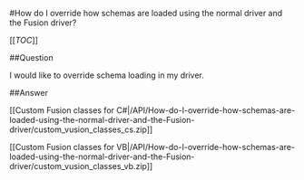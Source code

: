#How do I override how schemas are loaded using the normal driver and the Fusion driver?

[[_TOC_]]

##Question

I would like to override schema loading in my driver.

##Answer

[[Custom Fusion classes for C#|/API/How-do-I-override-how-schemas-are-loaded-using-the-normal-driver-and-the-Fusion-driver/custom_vusion_classes_cs.zip]]

[[Custom Fusion classes for VB|/API/How-do-I-override-how-schemas-are-loaded-using-the-normal-driver-and-the-Fusion-driver/custom_vusion_classes_vb.zip]]